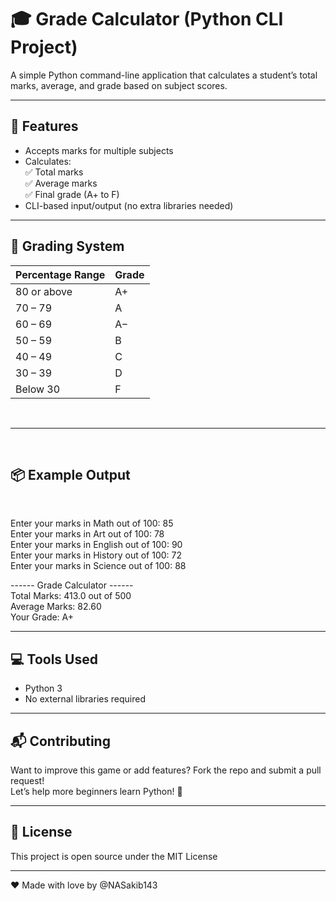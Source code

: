 # 🎓 Grade Calculator (Python CLI Project)

A simple Python command-line application that calculates a student’s total marks, average, and grade based on subject scores.

* * *

## 🧠 Features

- Accepts marks for multiple subjects
- Calculates:  
    ✅ Total marks  
    ✅ Average marks  
    ✅ Final grade (A+ to F)
- CLI-based input/output (no extra libraries needed)

* * *

## 📘 Grading System

| Percentage Range | Grade |
| --- | --- |
| 80 or above | A+  |
| 70 – 79 | A   |
| 60 – 69 | A−  |
| 50 – 59 | B   |
| 40 – 49 | C   |
| 30 – 39 | D   |
| Below 30 | F   |

&nbsp;

* * *

&nbsp;

## 📦 Example Output

&nbsp;

Enter your marks in Math out of 100: 85  
Enter your marks in Art out of 100: 78  
Enter your marks in English out of 100: 90  
Enter your marks in History out of 100: 72  
Enter your marks in Science out of 100: 88

\------ Grade Calculator ------  
Total Marks: 413.0 out of 500  
Average Marks: 82.60  
Your Grade: A+

* * *

## 💻 Tools Used

- Python 3
- No external libraries required

* * *

## 📬 Contributing

Want to improve this game or add features? Fork the repo and submit a pull request!  
Let’s help more beginners learn Python! 🐍

* * *

## 📜 License

This project is open source under the MIT License

* * *

❤️ Made with love by @NASakib143
